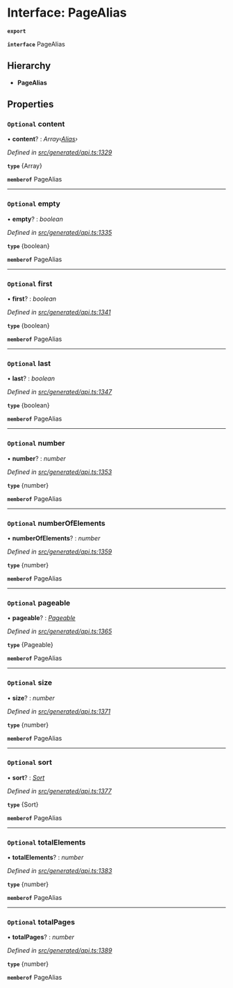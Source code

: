 # Interface: PageAlias

**`export`** 

**`interface`** PageAlias

## Hierarchy

* **PageAlias**

## Properties

### `Optional` content

• **content**? : *Array‹[Alias](_generated_api_.alias.md)›*

*Defined in [src/generated/api.ts:1329](https://github.com/mailslurp/mailslurp-client-ts-js/blob/507ad2d/src/generated/api.ts#L1329)*

**`type`** {Array<Alias>}

**`memberof`** PageAlias

___

### `Optional` empty

• **empty**? : *boolean*

*Defined in [src/generated/api.ts:1335](https://github.com/mailslurp/mailslurp-client-ts-js/blob/507ad2d/src/generated/api.ts#L1335)*

**`type`** {boolean}

**`memberof`** PageAlias

___

### `Optional` first

• **first**? : *boolean*

*Defined in [src/generated/api.ts:1341](https://github.com/mailslurp/mailslurp-client-ts-js/blob/507ad2d/src/generated/api.ts#L1341)*

**`type`** {boolean}

**`memberof`** PageAlias

___

### `Optional` last

• **last**? : *boolean*

*Defined in [src/generated/api.ts:1347](https://github.com/mailslurp/mailslurp-client-ts-js/blob/507ad2d/src/generated/api.ts#L1347)*

**`type`** {boolean}

**`memberof`** PageAlias

___

### `Optional` number

• **number**? : *number*

*Defined in [src/generated/api.ts:1353](https://github.com/mailslurp/mailslurp-client-ts-js/blob/507ad2d/src/generated/api.ts#L1353)*

**`type`** {number}

**`memberof`** PageAlias

___

### `Optional` numberOfElements

• **numberOfElements**? : *number*

*Defined in [src/generated/api.ts:1359](https://github.com/mailslurp/mailslurp-client-ts-js/blob/507ad2d/src/generated/api.ts#L1359)*

**`type`** {number}

**`memberof`** PageAlias

___

### `Optional` pageable

• **pageable**? : *[Pageable](_generated_api_.pageable.md)*

*Defined in [src/generated/api.ts:1365](https://github.com/mailslurp/mailslurp-client-ts-js/blob/507ad2d/src/generated/api.ts#L1365)*

**`type`** {Pageable}

**`memberof`** PageAlias

___

### `Optional` size

• **size**? : *number*

*Defined in [src/generated/api.ts:1371](https://github.com/mailslurp/mailslurp-client-ts-js/blob/507ad2d/src/generated/api.ts#L1371)*

**`type`** {number}

**`memberof`** PageAlias

___

### `Optional` sort

• **sort**? : *[Sort](_generated_api_.sort.md)*

*Defined in [src/generated/api.ts:1377](https://github.com/mailslurp/mailslurp-client-ts-js/blob/507ad2d/src/generated/api.ts#L1377)*

**`type`** {Sort}

**`memberof`** PageAlias

___

### `Optional` totalElements

• **totalElements**? : *number*

*Defined in [src/generated/api.ts:1383](https://github.com/mailslurp/mailslurp-client-ts-js/blob/507ad2d/src/generated/api.ts#L1383)*

**`type`** {number}

**`memberof`** PageAlias

___

### `Optional` totalPages

• **totalPages**? : *number*

*Defined in [src/generated/api.ts:1389](https://github.com/mailslurp/mailslurp-client-ts-js/blob/507ad2d/src/generated/api.ts#L1389)*

**`type`** {number}

**`memberof`** PageAlias
